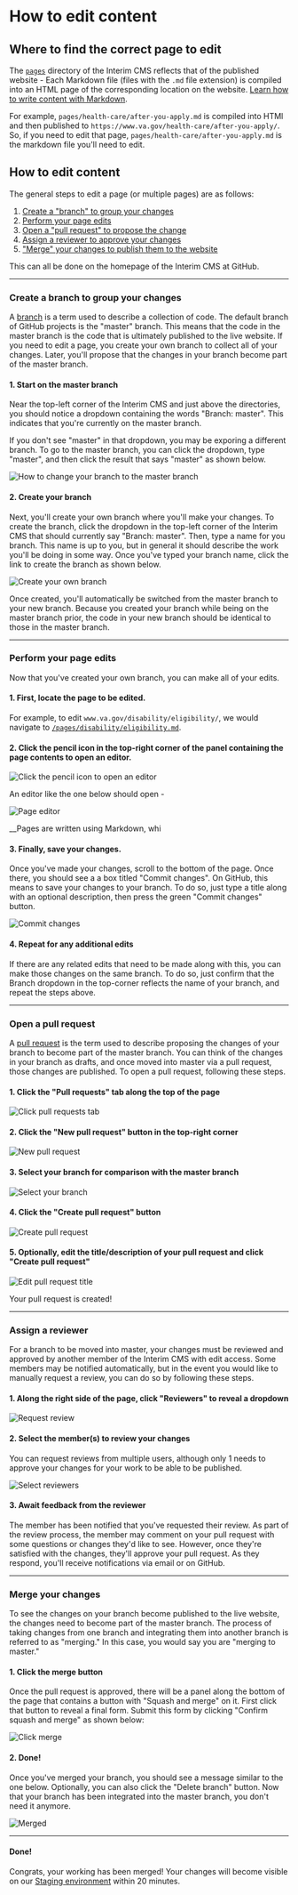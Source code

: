# How to edit content

## Where to find the correct page to edit
The [`pages`](https://github.com/department-of-veterans-affairs/vagov-content/tree/master/pages) directory of the Interim CMS reflects that of the published website - Each Markdown file (files with the `.md` file extension) is compiled into an HTML page of the corresponding location on the website. [Learn how to write content with Markdown](https://www.markdownguide.org).

For example, `pages/health-care/after-you-apply.md` is compiled into HTMl and then published to `https://www.va.gov/health-care/after-you-apply/`. So, if you need to edit that page, `pages/health-care/after-you-apply.md` is the markdown file you'll need to edit.

## How to edit content
The general steps to edit a page (or multiple pages) are as follows:

1. [Create a "branch" to group your changes](#create-a-branch-to-group-your-changes)
2. [Perform your page edits](#perform-your-page-edits)
2. [Open a "pull request" to propose the change](#open-a-pull-request)
3. [Assign a reviewer to approve your changes](#assign-a-reviewer)
4. ["Merge" your changes to publish them to the website](#merge-your-changes)

This can all be done on the homepage of the Interim CMS at GitHub.

---

### Create a branch to group your changes
A [branch](https://help.github.com/articles/about-branches/) is a term used to describe a collection of code. The default branch of GitHub projects is the "master" branch. This means that the code in the master branch is the code that is ultimately published to the live website. If you need to edit a page, you create your own branch to collect all of your changes. Later, you'll propose that the changes in your branch become part of the master branch.

#### 1. Start on the master branch
Near the top-left corner of the Interim CMS and just above the directories, you should notice a dropdown containing the words "Branch: master". This indicates that you're currently on the master branch.

If you don't see "master" in that dropdown, you may be exporing a different branch. To go to the master branch, you can click the dropdown, type "master", and then click the result that says "master" as shown below.

![How to change your branch to the master branch](images/find-master.png)

#### 2. Create your branch
Next, you'll create your own branch where you'll make your changes. To create the branch, click the dropdown in the top-left corner of the Interim CMS that should currently say "Branch: master". Then, type a name for you branch. This name is up to you, but in general it should describe the work you'll be doing in some way. Once you've typed your branch name, click the link to create the branch as shown below.

![Create your own branch](images/create-branch.png)

Once created, you'll automatically be switched from the master branch to your new branch. Because you created your branch while being on the master branch prior, the code in your new branch should be identical to those in the master branch.

---

### Perform your page edits
Now that you've created your own branch, you can make all of your edits.

#### 1. First, locate the page to be edited.

For example, to edit `www.va.gov/disability/eligibility/`, we would navigate to [`/pages/disability/eligibility.md`](https://github.com/department-of-veterans-affairs/vagov-content/blob/awesome-new-branch/pages/disability/eligibility.md).

#### 2. Click the pencil icon in the top-right corner of the panel containing the page contents to open an editor.

![Click the pencil icon to open an editor](images/create-branch.png)

An editor like the one below should open -

![Page editor](images/page-editor.png)

__Pages are written using Markdown, whi

#### 3. Finally, save your changes.
Once you've made your changes, scroll to the bottom of the page. Once there, you should see a a box titled "Commit changes". On GitHub, this means to save your changes to your branch. To do so, just type a title along with an optional description, then press the green "Commit changes" button.

![Commit changes](images/save-edits.png)

#### 4. Repeat for any additional edits
If there are any related edits that need to be made along with this, you can make those changes on the same branch. To do so, just confirm that the Branch dropdown in the top-corner reflects the name of your branch, and repeat the steps above.

---

### Open a pull request
A [pull request](https://help.github.com/articles/about-pull-requests/) is the term used to describe proposing the changes of your branch to become part of the master branch. You can think of the changes in your branch as drafts, and once moved into master via a pull request, those changes are published. To open a pull request, following these steps.

#### 1. Click the "Pull requests" tab along the top of the page

![Click pull requests tab](images/pr-tab.png)

#### 2. Click the "New pull request" button in the top-right corner

![New pull request](images/new-pr.png)

#### 3. Select your branch for comparison with the master branch

![Select your branch](images/pr-compare.png)

#### 4. Click the "Create pull request" button

![Create pull request](images/create-pr.png)

#### 5. Optionally, edit the title/description of your pull request and click "Create pull request"

![Edit pull request title](images/edit-pr-title.png)

Your pull request is created!

---

### Assign a reviewer
For a branch to be moved into master, your changes must be reviewed and approved by another member of the Interim CMS with edit access. Some members may be notified automatically, but in the event you would like to manually request a review, you can do so by following these steps.

#### 1. Along the right side of the page, click "Reviewers" to reveal a dropdown

![Request review](images/request-review.png)

#### 2. Select the member(s) to review your changes
You can request reviews from multiple users, although only 1 needs to approve your changes for your work to be able to be published.

![Select reviewers](images/select-members.png)

#### 3. Await feedback from the reviewer
The member has been notified that you've requested their review. As part of the review process, the member may comment on your pull request with some questions or changes they'd like to see. However, once they're satisfied with the changes, they'll approve your pull request. As they respond, you'll receive notifications via email or on GitHub.

---

### Merge your changes
To see the changes on your branch become published to the live website, the changes need to become part of the master branch. The process of taking changes from one branch and integrating them into another branch is referred to as "merging." In this case, you would say you are "merging to master."

#### 1. Click the merge button
Once the pull request is approved, there will be a panel along the bottom of the page that contains a button with "Squash and merge" on it. First click that button to reveal a final form. Submit this form by clicking "Confirm squash and merge" as shown below:

![Click merge](images/click-merge.png)

#### 2. Done!
Once you've merged your branch, you should see a message similar to the one below. Optionally, you can also click the "Delete branch" button. Now that your branch has been integrated into the master branch, you don't need it anymore.

![Merged](images/merged.png)

---

#### Done!
Congrats, your working has been merged! Your changes will become visible on our [Staging environment](https://staging.va.gov/) within 20 minutes.
